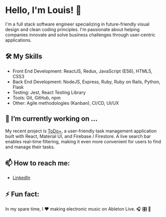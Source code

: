 # Hello, I'm Louis! 👋

I'm a full stack software engineer specializing in future-friendly visual design and clean coding principles. I'm passionate about helping companies innovate and solve business challenges through user-centric applications.

## 🛠️ My Skills

- Front End Development: ReactJS, Redux, JavaScript (ES6), HTML5, CSS3
- Back End Development: NodeJS, Express, Ruby, Ruby on Rails, Python, Flask
- Testing: Jest, React Testing Library
- Tools: Git, GitHub, npm
- Other: Agile methodologies (Kanban), CI/CD, UI/UX

## 🔭 I’m currently working on ...

My recent project is [ToDo+](https://viewsdevelop.github.io/to-do-plus/), a user-friendly task management application built with React, Material UI, and Firebase / Firestore. A live search bar enables real-time filtering, making it even more convenient for users to find and manage their tasks.

## 📫 How to reach me:

- [LinkedIn](https://www.linkedin.com/in/lmmedina/)

## ⚡ Fun fact:

In my spare time, I ❤️ making electronic music on Ableton Live. 🎧  🎛️  📀 

